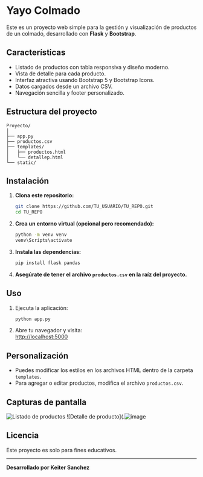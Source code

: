 # Yayo Colmado

Este es un proyecto web simple para la gestión y visualización de productos de un colmado, desarrollado con **Flask** y **Bootstrap**.

## Características

- Listado de productos con tabla responsiva y diseño moderno.
- Vista de detalle para cada producto.
- Interfaz atractiva usando Bootstrap 5 y Bootstrap Icons.
- Datos cargados desde un archivo CSV.
- Navegación sencilla y footer personalizado.

## Estructura del proyecto

```
Proyecto/
│
├── app.py
├── productos.csv
├── templates/
│   ├── productos.html
│   └── detallep.html
└── static/
```

## Instalación

1. **Clona este repositorio:**

   ```sh
   git clone https://github.com/TU_USUARIO/TU_REPO.git
   cd TU_REPO
   ```

2. **Crea un entorno virtual (opcional pero recomendado):**

   ```sh
   python -m venv venv
   venv\Scripts\activate
   ```

3. **Instala las dependencias:**

   ```sh
   pip install flask pandas
   ```

4. **Asegúrate de tener el archivo `productos.csv` en la raíz del proyecto.**

## Uso

1. Ejecuta la aplicación:

   ```sh
   python app.py
   ```

2. Abre tu navegador y visita:  
   [http://localhost:5000](http://localhost:5000)

## Personalización

- Puedes modificar los estilos en los archivos HTML dentro de la carpeta `templates`.
- Para agregar o editar productos, modifica el archivo `productos.csv`.

## Capturas de pantalla

![Listado de productos](./![image](https://github.com/user-attachments/assets/28a9cffd-a362-4446-b4c1-d0f8298e8f29)
)
![Detalle de producto](.![image](https://github.com/user-attachments/assets/6c48c7b4-c58c-4622-8d7e-616d8f3e0392)

## Licencia

Este proyecto es solo para fines educativos.

---

**Desarrollado por Keiter Sanchez**
